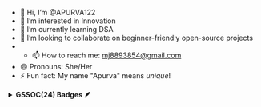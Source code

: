 - 👋 Hi, I’m @APURVA122
- 👀 I’m interested in Innovation 
- 🌱 I’m currently learning DSA
- 💞️ I’m looking to collaborate on beginner-friendly open-source projects  
- - 📫 How to reach me: mj8893854@gmail.com
- 😄 Pronouns: She/Her  
- ⚡ Fun fact: My name "Apurva" means *unique*! 
<details>	
 <summary><b>GSSOC(24) Badges 🪶</b></summary><br>
<div style='display:flex; align-items:center; gap: 10px;' align='center'>
  <img src="https://raw.githubusercontent.com/GSSoC24/Postman-Challenge/main/docs/assets/Postman%20White.png" width="100px" height="100px" />
  <img src="https://raw.githubusercontent.com/GSSoC24/Postman-Challenge/main/docs/assets/1.png" width="100px" height="100px" />
  <img src="https://raw.githubusercontent.com/GSSoC24/Postman-Challenge/main/docs/assets/2.png" width="100px" height="100px" />
</div>
</details>



<!---
APURVA122/APURVA122 is a ✨ special ✨ repository because its `README.md` (this file) appears on your GitHub profile.
You can click the Preview link to take a look at your changes.
--->
